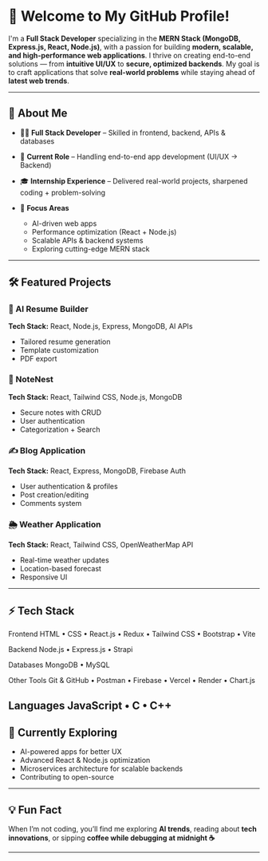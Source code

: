 

# 👋 Welcome to My GitHub Profile!

I'm a **Full Stack Developer** specializing in the **MERN Stack (MongoDB, Express.js, React, Node.js)**, with a passion for building **modern, scalable, and high-performance web applications**.
I thrive on creating end-to-end solutions — from **intuitive UI/UX** to **secure, optimized backends**. My goal is to craft applications that solve **real-world problems** while staying ahead of **latest web trends**.

---

## 🚀 About Me

* 👨‍💻 **Full Stack Developer** – Skilled in frontend, backend, APIs & databases
* 💼 **Current Role** – Handling end-to-end app development (UI/UX → Backend)
* 🎓 **Internship Experience** – Delivered real-world projects, sharpened coding + problem-solving
* 🌟 **Focus Areas**

  * AI-driven web apps
  * Performance optimization (React + Node.js)
  * Scalable APIs & backend systems
  * Exploring cutting-edge MERN stack

---

## 🛠 Featured Projects

### 🤖 AI Resume Builder

**Tech Stack:** React, Node.js, Express, MongoDB, AI APIs

* Tailored resume generation
* Template customization
* PDF export

### 📒 NoteNest

**Tech Stack:** React, Tailwind CSS, Node.js, MongoDB

* Secure notes with CRUD
* User authentication
* Categorization + Search

### ✍️ Blog Application

**Tech Stack:** React, Express, MongoDB, Firebase Auth

* User authentication & profiles
* Post creation/editing
* Comments system

### 🌦 Weather Application

**Tech Stack:** React, Tailwind CSS, OpenWeatherMap API

* Real-time weather updates
* Location-based forecast
* Responsive UI

---

## ⚡ Tech Stack

Frontend
HTML • CSS • React.js • Redux • Tailwind CSS • Bootstrap • Vite

Backend
Node.js • Express.js • Strapi

Databases
MongoDB • MySQL

Other Tools
Git & GitHub • Postman • Firebase • Vercel • Render • Chart.js

Languages
JavaScript • C • C++
---

## 🌱 Currently Exploring

* AI-powered apps for better UX
* Advanced React & Node.js optimization
* Microservices architecture for scalable backends
* Contributing to open-source





---

## 💡 Fun Fact

When I’m not coding, you’ll find me exploring **AI trends**, reading about **tech innovations**, or sipping **coffee while debugging at midnight ☕**

---


